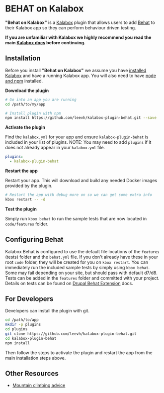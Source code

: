 BEHAT on Kalabox
=================

**"Behat on Kalabox"** is a [Kalabox](http://kalabox.io) plugin that allows users to add [Behat](http://behat.org/en/latest/) to their Kalabox app so they can perform behaviour driven testing.

**If you are unfamiliar with Kalabox we highly recommend you read the main [Kalabox docs](http://docs.kalabox.io) before continuing.**

Installation
------------

Before you install **"Behat on Kalabox"**  we assume you have [installed Kalabox](http://docs.kalabox.io/en/stable/users/install/) and have a running Kalabox app. You will also need to have [node and npm](http://nodejs.org) installed.

**Download the plugin**

```bash
# Go into an app you are running
cd /path/to/my/app

# Install plugin with npm
npm install https://github.com/leevh/kalabox-plugin-behat.git --save
```

**Activate the plugin**

Find the `kalabox.yml` for your app and ensure `kalabox-plugin-behat` is included in your list of plugins. NOTE: You may need to add `plugins` if it does not already appear in your `kalabox.yml` file.

```yaml
plugins:
  - kalabox-plugin-behat
```

**Restart the app**

Restart your app. This will download and build any needed Docker images provided by the plugin.

```bash
# Restart the app with debug more on so we can get some extra info
kbox restart -- -d
```
**Test the plugin**

Simply run `kbox behat` to run the sample tests that are now located in `code/features` folder.

Configuring Behat
------------------

Kalabox Behat is configured to use the default file locations of the `features` (tests) folder and the `behat.yml` file.  If you don't already have these in your root `code` folder, they will be created for you on `kbox restart`.  You can immediately run the included sample tests by simply using `kbox behat`. Some may fail depending on your site, but should pass with default d7/d8.  Tests can be added in the `features` folder and committed with your project. Details on tests can be found on [Drupal Behat Extension](https://behat-drupal-extension.readthedocs.io) docs.

For Developers
--------------

Developers can install the plugin with git.

```bash
cd /path/to/app
mkdir -p plugins
cd plugins
git clone https://github.com/leevh/kalabox-plugin-behat.git
cd kalabox-plugin-behat
npm install
```

Then follow the steps to activate the plugin and restart the app from the main installation steps above.

Other Resources
---------------

* [Mountain climbing advice](https://www.youtube.com/watch?v=tkBVDh7my9Q)